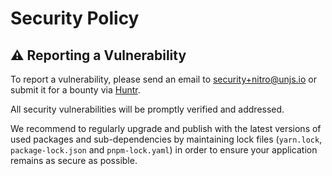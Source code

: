 # Security Policy

## ⚠️ Reporting a Vulnerability

To report a vulnerability, please send an email to [security+nitro@unjs.io](mailto:security+nitro@unjs.io) or submit it for a bounty via [Huntr](https://huntr.dev/bounties/disclose/?target=https://github.com/unjs/nitro).

All security vulnerabilities will be promptly verified and addressed.

We recommend to regularly upgrade and publish with the latest versions of used packages and sub-dependencies by maintaining lock files (`yarn.lock`, `package-lock.json` and `pnpm-lock.yaml`) in order to ensure your application remains as secure as possible.
